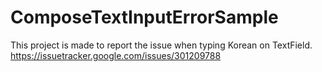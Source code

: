 # ComposeTextInputErrorSample

This project is made to report the issue when typing Korean on TextField.
https://issuetracker.google.com/issues/301209788
